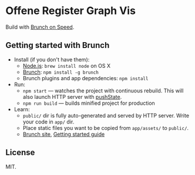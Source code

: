 # Offene Register Graph Vis

Build with [Brunch on Speed](https://github.com/jfilter/brunch-on-speed).

## Getting started with Brunch

- Install (if you don't have them):
  - [Node.js](http://nodejs.org): `brew install node` on OS X
  - [Brunch](http://brunch.io): `npm install -g brunch`
  - Brunch plugins and app dependencies: `npm install`
- Run:
  - `npm start` — watches the project with continuous rebuild. This will also launch HTTP server with [pushState](https://developer.mozilla.org/en-US/docs/Web/Guide/API/DOM/Manipulating_the_browser_history).
  - `npm run build` — builds minified project for production
- Learn:
  - `public/` dir is fully auto-generated and served by HTTP server. Write your code in `app/` dir.
  - Place static files you want to be copied from `app/assets/` to `public/`.
  - [Brunch site](http://brunch.io), [Getting started guide](https://github.com/brunch/brunch-guide#readme)

## License

MIT.
